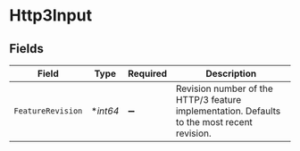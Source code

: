 # Http3Input


## Fields

| Field                                                                                       | Type                                                                                        | Required                                                                                    | Description                                                                                 |
| ------------------------------------------------------------------------------------------- | ------------------------------------------------------------------------------------------- | ------------------------------------------------------------------------------------------- | ------------------------------------------------------------------------------------------- |
| `FeatureRevision`                                                                           | **int64*                                                                                    | :heavy_minus_sign:                                                                          | Revision number of the HTTP/3 feature implementation. Defaults to the most recent revision. |